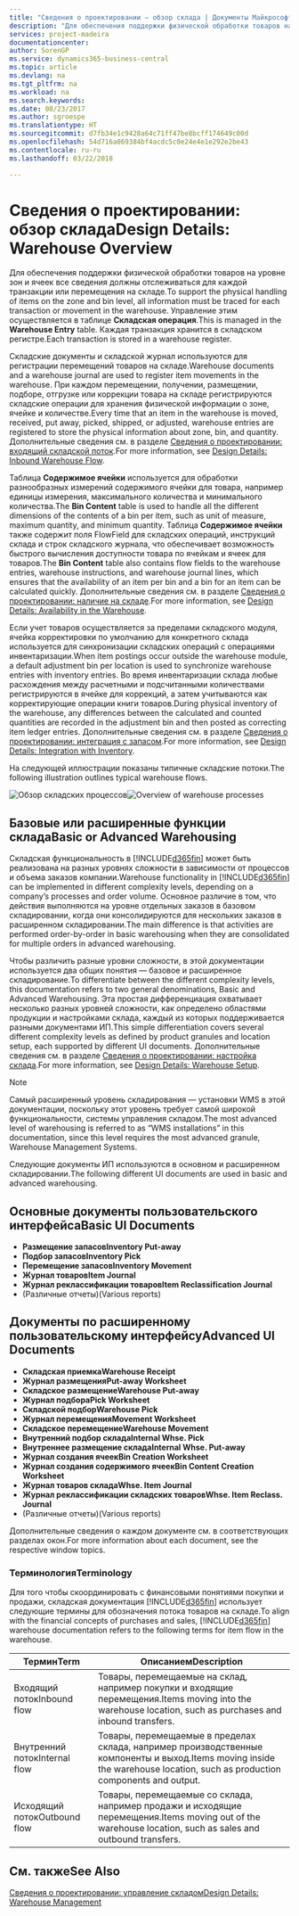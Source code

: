 ```yaml
---
title: "Сведения о проектировании — обзор склада | Документы Майкрософт"
description: "Для обеспечения поддержки физической обработки товаров на уровне зон и ячеек все сведения должны отслеживаться для каждой транзакции или перемещения на складе. Управление этим осуществляется в таблице **Складская операция**. Каждая транзакция хранится в складском регистре."
services: project-madeira
documentationcenter: 
author: SorenGP
ms.service: dynamics365-business-central
ms.topic: article
ms.devlang: na
ms.tgt_pltfrm: na
ms.workload: na
ms.search.keywords: 
ms.date: 08/23/2017
ms.author: sgroespe
ms.translationtype: HT
ms.sourcegitcommit: d7fb34e1c9428a64c71ff47be8bcff174649c00d
ms.openlocfilehash: 54d716a069384bf4acdc5c0e24e4e1e292e2be43
ms.contentlocale: ru-ru
ms.lasthandoff: 03/22/2018

---
```

# <a name="design-details-warehouse-overview"></a><span data-ttu-id="b2f3d-105">Сведения о проектировании: обзор склада</span><span class="sxs-lookup"><span data-stu-id="b2f3d-105">Design Details: Warehouse Overview</span></span>
<span data-ttu-id="b2f3d-106">Для обеспечения поддержки физической обработки товаров на уровне зон и ячеек все сведения должны отслеживаться для каждой транзакции или перемещения на складе.</span><span class="sxs-lookup"><span data-stu-id="b2f3d-106">To support the physical handling of items on the zone and bin level, all information must be traced for each transaction or movement in the warehouse.</span></span> <span data-ttu-id="b2f3d-107">Управление этим осуществляется в таблице **Складская операция**.</span><span class="sxs-lookup"><span data-stu-id="b2f3d-107">This is managed in the **Warehouse Entry** table.</span></span> <span data-ttu-id="b2f3d-108">Каждая транзакция хранится в складском регистре.</span><span class="sxs-lookup"><span data-stu-id="b2f3d-108">Each transaction is stored in a warehouse register.</span></span>  

<span data-ttu-id="b2f3d-109">Складские документы и складской журнал используются для регистрации перемещений товаров на складе.</span><span class="sxs-lookup"><span data-stu-id="b2f3d-109">Warehouse documents and a warehouse journal are used to register item movements in the warehouse.</span></span> <span data-ttu-id="b2f3d-110">При каждом перемещении, получении, размещении, подборе, отгрузке или коррекции товара на складе регистрируются складские операции для хранения физической информации о зоне, ячейке и количестве.</span><span class="sxs-lookup"><span data-stu-id="b2f3d-110">Every time that an item in the warehouse is moved, received, put away, picked, shipped, or adjusted, warehouse entries are registered to store the physical information about zone, bin, and quantity.</span></span> <span data-ttu-id="b2f3d-111">Дополнительные сведения см. в разделе [Сведения о проектировании: входящий складской поток](design-details-outbound-warehouse-flow.md).</span><span class="sxs-lookup"><span data-stu-id="b2f3d-111">For more information, see [Design Details: Inbound Warehouse Flow](design-details-outbound-warehouse-flow.md).</span></span>  

<span data-ttu-id="b2f3d-112">Таблица **Содержимое ячейки** используется для обработки разнообразных измерений содержимого ячейки для товара, например единицы измерения, максимального количества и минимального количества.</span><span class="sxs-lookup"><span data-stu-id="b2f3d-112">The **Bin Content** table is used to handle all the different dimensions of the contents of a bin per item, such as unit of measure, maximum quantity, and minimum quantity.</span></span> <span data-ttu-id="b2f3d-113">Таблица **Содержимое ячейки** также содержит поля FlowField для складских операций, инструкций склада и строк складского журнала, что обеспечивает возможность быстрого вычисления доступности товара по ячейкам и ячеек для товаров.</span><span class="sxs-lookup"><span data-stu-id="b2f3d-113">The **Bin Content** table also contains flow fields to the warehouse entries, warehouse instructions, and warehouse journal lines, which ensures that the availability of an item per bin and a bin for an item can be calculated quickly.</span></span> <span data-ttu-id="b2f3d-114">Дополнительные сведения см. в разделе [Сведения о проектировании: наличие на складе](design-details-availability-in-the-warehouse.md).</span><span class="sxs-lookup"><span data-stu-id="b2f3d-114">For more information, see [Design Details: Availability in the Warehouse](design-details-availability-in-the-warehouse.md).</span></span>  

<span data-ttu-id="b2f3d-115">Если учет товаров осуществляется за пределами складского модуля, ячейка корректировки по умолчанию для конкретного склада используется для синхронизации складских операций с операциями инвентаризации.</span><span class="sxs-lookup"><span data-stu-id="b2f3d-115">When item postings occur outside the warehouse module, a default adjustment bin per location is used to synchronize warehouse entries with inventory entries.</span></span> <span data-ttu-id="b2f3d-116">Во время инвентаризации склада любые расхождения между расчетными и подсчитанными количествами регистрируются в ячейке для коррекций, а затем учитываются как корректирующие операции книги товаров.</span><span class="sxs-lookup"><span data-stu-id="b2f3d-116">During physical inventory of the warehouse, any differences between the calculated and counted quantities are recorded in the adjustment bin and then posted as correcting item ledger entries.</span></span> <span data-ttu-id="b2f3d-117">Дополнительные сведения см. в разделе [Сведения о проектировании: интеграция с запасом](design-details-integration-with-inventory.md).</span><span class="sxs-lookup"><span data-stu-id="b2f3d-117">For more information, see [Design Details: Integration with Inventory](design-details-integration-with-inventory.md).</span></span>  

<span data-ttu-id="b2f3d-118">На следующей иллюстрации показаны типичные складские потоки.</span><span class="sxs-lookup"><span data-stu-id="b2f3d-118">The following illustration outlines typical warehouse flows.</span></span>  

<span data-ttu-id="b2f3d-119">![Обзор складских процессов](media/design_details_warehouse_management_overview.png "design_details_warehouse_management_overview")</span><span class="sxs-lookup"><span data-stu-id="b2f3d-119">![Overview of warehouse processes](media/design_details_warehouse_management_overview.png "design_details_warehouse_management_overview")</span></span>  

## <a name="basic-or-advanced-warehousing"></a><span data-ttu-id="b2f3d-120">Базовые или расширенные функции склада</span><span class="sxs-lookup"><span data-stu-id="b2f3d-120">Basic or Advanced Warehousing</span></span>  
<span data-ttu-id="b2f3d-121">Складская функциональность в [!INCLUDE[d365fin](includes/d365fin_md.md)] может быть реализована на разных уровнях сложности в зависимости от процессов и объема заказов компании.</span><span class="sxs-lookup"><span data-stu-id="b2f3d-121">Warehouse functionality in [!INCLUDE[d365fin](includes/d365fin_md.md)] can be implemented in different complexity levels, depending on a company’s processes and order volume.</span></span> <span data-ttu-id="b2f3d-122">Основное различие в том, что действия выполняются на уровне отдельных заказов в базовом складировании, когда они консолидируются для нескольких заказов в расширенном складировании.</span><span class="sxs-lookup"><span data-stu-id="b2f3d-122">The main difference is that activities are performed order-by-order in basic warehousing when they are consolidated for multiple orders in advanced warehousing.</span></span>  

 <span data-ttu-id="b2f3d-123">Чтобы различить разные уровни сложности, в этой документации используется два общих понятия — базовое и расширенное складирование.</span><span class="sxs-lookup"><span data-stu-id="b2f3d-123">To differentiate between the different complexity levels, this documentation refers to two general denominations, Basic and Advanced Warehousing.</span></span> <span data-ttu-id="b2f3d-124">Эта простая дифференциация охватывает несколько разных уровней сложности, как определено областями продукции и настройками склада, каждый из которых поддерживается разными документами ИП.</span><span class="sxs-lookup"><span data-stu-id="b2f3d-124">This simple differentiation covers several different complexity levels as defined by product granules and location setup, each supported by different UI documents.</span></span> <span data-ttu-id="b2f3d-125">Дополнительные сведения см. в разделе [Сведения о проектировании: настройка склада](design-details-warehouse-setup.md).</span><span class="sxs-lookup"><span data-stu-id="b2f3d-125">For more information, see [Design Details: Warehouse Setup](design-details-warehouse-setup.md).</span></span>  

> [!NOTE]  
>  <span data-ttu-id="b2f3d-126">Самый расширенный уровень складирования — установки WMS в этой документации, поскольку этот уровень требует самой широкой функциональности, системы управления складом.</span><span class="sxs-lookup"><span data-stu-id="b2f3d-126">The most advanced level of warehousing is referred to as “WMS installations” in this documentation, since this level requires the most advanced granule, Warehouse Management Systems.</span></span>  

 <span data-ttu-id="b2f3d-127">Следующие документы ИП используются в основном и расширенном складировании.</span><span class="sxs-lookup"><span data-stu-id="b2f3d-127">The following different UI documents are used in basic and advanced warehousing.</span></span>  

## <a name="basic-ui-documents"></a><span data-ttu-id="b2f3d-128">Основные документы пользовательского интерфейса</span><span class="sxs-lookup"><span data-stu-id="b2f3d-128">Basic UI Documents</span></span>  

-   <span data-ttu-id="b2f3d-129">**Размещение запасов**</span><span class="sxs-lookup"><span data-stu-id="b2f3d-129">**Inventory Put-away**</span></span>  
-   <span data-ttu-id="b2f3d-130">**Подбор запасов**</span><span class="sxs-lookup"><span data-stu-id="b2f3d-130">**Inventory Pick**</span></span>  
-   <span data-ttu-id="b2f3d-131">**Перемещение запасов**</span><span class="sxs-lookup"><span data-stu-id="b2f3d-131">**Inventory Movement**</span></span>  
-   <span data-ttu-id="b2f3d-132">**Журнал товаров**</span><span class="sxs-lookup"><span data-stu-id="b2f3d-132">**Item Journal**</span></span>  
-   <span data-ttu-id="b2f3d-133">**Журнал реклассификации товаров**</span><span class="sxs-lookup"><span data-stu-id="b2f3d-133">**Item Reclassification Journal**</span></span>  
-   <span data-ttu-id="b2f3d-134">(Различные отчеты)</span><span class="sxs-lookup"><span data-stu-id="b2f3d-134">(Various reports)</span></span>  

## <a name="advanced-ui-documents"></a><span data-ttu-id="b2f3d-135">Документы по расширенному пользовательскому интерфейсу</span><span class="sxs-lookup"><span data-stu-id="b2f3d-135">Advanced UI Documents</span></span>  

-   <span data-ttu-id="b2f3d-136">**Складская приемка**</span><span class="sxs-lookup"><span data-stu-id="b2f3d-136">**Warehouse Receipt**</span></span>  
-   <span data-ttu-id="b2f3d-137">**Журнал размещения**</span><span class="sxs-lookup"><span data-stu-id="b2f3d-137">**Put-away Worksheet**</span></span>  
-   <span data-ttu-id="b2f3d-138">**Складское размещение**</span><span class="sxs-lookup"><span data-stu-id="b2f3d-138">**Warehouse Put-away**</span></span>  
-   <span data-ttu-id="b2f3d-139">**Журнал подбора**</span><span class="sxs-lookup"><span data-stu-id="b2f3d-139">**Pick Worksheet**</span></span>  
-   <span data-ttu-id="b2f3d-140">**Складской подбор**</span><span class="sxs-lookup"><span data-stu-id="b2f3d-140">**Warehouse Pick**</span></span>  
-   <span data-ttu-id="b2f3d-141">**Журнал перемещения**</span><span class="sxs-lookup"><span data-stu-id="b2f3d-141">**Movement Worksheet**</span></span>  
-   <span data-ttu-id="b2f3d-142">**Складское перемещение**</span><span class="sxs-lookup"><span data-stu-id="b2f3d-142">**Warehouse Movement**</span></span>  
-   <span data-ttu-id="b2f3d-143">**Внутренний подбор склада**</span><span class="sxs-lookup"><span data-stu-id="b2f3d-143">**Internal Whse. Pick**</span></span>  
-   <span data-ttu-id="b2f3d-144">**Внутреннее размещение склада**</span><span class="sxs-lookup"><span data-stu-id="b2f3d-144">**Internal Whse. Put-away**</span></span>  
-   <span data-ttu-id="b2f3d-145">**Журнал создания ячеек**</span><span class="sxs-lookup"><span data-stu-id="b2f3d-145">**Bin Creation Worksheet**</span></span>  
-   <span data-ttu-id="b2f3d-146">**Журнал создания содержимого ячеек**</span><span class="sxs-lookup"><span data-stu-id="b2f3d-146">**Bin Content Creation Worksheet**</span></span>  
-   <span data-ttu-id="b2f3d-147">**Журнал товаров склада**</span><span class="sxs-lookup"><span data-stu-id="b2f3d-147">**Whse. Item Journal**</span></span>  
-   <span data-ttu-id="b2f3d-148">**Журнал реклассификации складских товаров**</span><span class="sxs-lookup"><span data-stu-id="b2f3d-148">**Whse. Item Reclass. Journal**</span></span>  
-   <span data-ttu-id="b2f3d-149">(Различные отчеты)</span><span class="sxs-lookup"><span data-stu-id="b2f3d-149">(Various reports)</span></span>  

<span data-ttu-id="b2f3d-150">Дополнительные сведения о каждом документе см. в соответствующих разделах окон.</span><span class="sxs-lookup"><span data-stu-id="b2f3d-150">For more information about each document, see the respective window topics.</span></span>  

### <a name="terminology"></a><span data-ttu-id="b2f3d-151">Терминология</span><span class="sxs-lookup"><span data-stu-id="b2f3d-151">Terminology</span></span>  
<span data-ttu-id="b2f3d-152">Для того чтобы скоординировать с финансовыми понятиями покупки и продажи, складская документация [!INCLUDE[d365fin](includes/d365fin_md.md)] использует следующие термины для обозначения потока товаров на складе.</span><span class="sxs-lookup"><span data-stu-id="b2f3d-152">To align with the financial concepts of purchases and sales, [!INCLUDE[d365fin](includes/d365fin_md.md)] warehouse documentation refers to the following terms for item flow in the warehouse.</span></span>  

|<span data-ttu-id="b2f3d-153">Термин</span><span class="sxs-lookup"><span data-stu-id="b2f3d-153">Term</span></span>|<span data-ttu-id="b2f3d-154">Описанием</span><span class="sxs-lookup"><span data-stu-id="b2f3d-154">Description</span></span>|  
|----------|---------------------------------------|  
|<span data-ttu-id="b2f3d-155">Входящий поток</span><span class="sxs-lookup"><span data-stu-id="b2f3d-155">Inbound flow</span></span>|<span data-ttu-id="b2f3d-156">Товары, перемещаемые на склад, например покупки и входящие перемещения.</span><span class="sxs-lookup"><span data-stu-id="b2f3d-156">Items moving into the warehouse location, such as purchases and inbound transfers.</span></span>|  
|<span data-ttu-id="b2f3d-157">Внутренний поток</span><span class="sxs-lookup"><span data-stu-id="b2f3d-157">Internal flow</span></span>|<span data-ttu-id="b2f3d-158">Товары, перемещаемые в пределах склада, например производственные компоненты и выход.</span><span class="sxs-lookup"><span data-stu-id="b2f3d-158">Items moving inside the warehouse location, such as production components and output.</span></span>|  
|<span data-ttu-id="b2f3d-159">Исходящий поток</span><span class="sxs-lookup"><span data-stu-id="b2f3d-159">Outbound flow</span></span>|<span data-ttu-id="b2f3d-160">Товары, перемещаемые со склада, например продажи и исходящие перемещения.</span><span class="sxs-lookup"><span data-stu-id="b2f3d-160">Items moving out of the warehouse location, such as sales and outbound transfers.</span></span>|  

## <a name="see-also"></a><span data-ttu-id="b2f3d-161">См. также</span><span class="sxs-lookup"><span data-stu-id="b2f3d-161">See Also</span></span>  
 [<span data-ttu-id="b2f3d-162">Сведения о проектировании: управление складом</span><span class="sxs-lookup"><span data-stu-id="b2f3d-162">Design Details: Warehouse Management</span></span>](design-details-warehouse-management.md)

